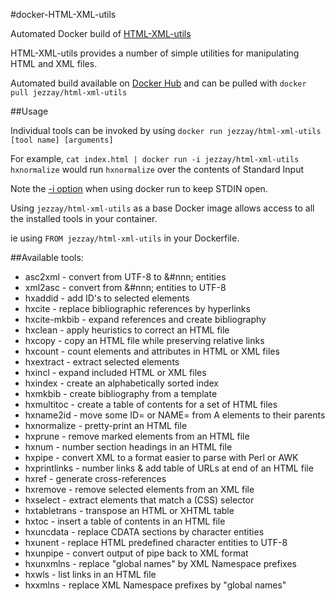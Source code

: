 #docker-HTML-XML-utils

Automated Docker build of [HTML-XML-utils](http://www.w3.org/Tools/HTML-XML-utils) 

HTML-XML-utils provides a number of simple utilities for manipulating HTML and XML files.


Automated build available on [Docker Hub](https://hub.docker.com/r/jezzay/html-xml-utils/) and can be pulled with ```docker pull jezzay/html-xml-utils```

##Usage


Individual tools can be invoked by using ```docker run jezzay/html-xml-utils [tool name] [arguments]```

For example, ```cat index.html | docker run -i jezzay/html-xml-utils hxnormalize``` would run ```hxnormalize``` over the contents of Standard Input


Note the [-i option](https://docs.docker.com/engine/reference/run/#foreground) when using docker run to keep STDIN open. 

Using ```jezzay/html-xml-utils``` as a base Docker image allows access to all the installed tools in your container. 

ie using ```FROM jezzay/html-xml-utils``` in your Dockerfile.  


##Available tools:

- asc2xml		-  convert from UTF-8 to &#nnn; entities
- xml2asc		-  convert from &#nnn; entities to UTF-8
- hxaddid  		- add ID's to selected elements
- hxcite  		- replace bibliographic references by hyperlinks
- hxcite-mkbib  - expand references and create bibliography
- hxclean  		- apply heuristics to correct an HTML file
- hxcopy  		- copy an HTML file while preserving relative links
- hxcount 		- count elements and attributes in HTML or XML files
- hxextract  	- extract selected elements
- hxincl  		- expand included HTML or XML files
- hxindex  		- create an alphabetically sorted index
- hxmkbib  		- create bibliography from a template
- hxmultitoc 	- create a table of contents for a set of HTML files
- hxname2id 	- move some ID= or NAME= from A elements to their parents
- hxnormalize   - pretty-print an HTML file
- hxprune  		- remove marked elements from an HTML file
- hxnum         - number section headings in an HTML file
- hxpipe        - convert XML to a format easier to parse with Perl or AWK
- hxprintlinks  - number links & add table of URLs at end of an HTML file
- hxref         - generate cross-references
- hxremove      - remove selected elements from an XML file
- hxselect      - extract elements that match a (CSS) selector
- hxtabletrans  - transpose an HTML or XHTML table
- hxtoc         - insert a table of contents in an HTML file
- hxuncdata     - replace CDATA sections by character entities
- hxunent       - replace HTML predefined character entities to UTF-8
- hxunpipe      - convert output of pipe back to XML format
- hxunxmlns     - replace "global names" by XML Namespace prefixes
- hxwls         - list links in an HTML file
- hxxmlns       - replace XML Namespace prefixes by "global names"
